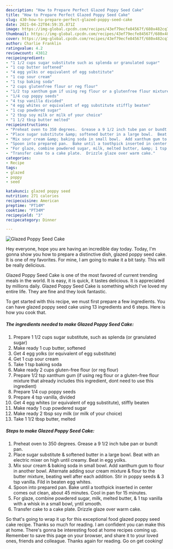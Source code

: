 ```yaml
---
description: "How to Prepare Perfect Glazed Poppy Seed Cake"
title: "How to Prepare Perfect Glazed Poppy Seed Cake"
slug: 430-how-to-prepare-perfect-glazed-poppy-seed-cake
date: 2021-04-22T04:59:35.871Z
image: https://img-global.cpcdn.com/recipes/43ef79ecfe84567f/680x482cq70/glazed-poppy-seed-cake-recipe-main-photo.jpg
thumbnail: https://img-global.cpcdn.com/recipes/43ef79ecfe84567f/680x482cq70/glazed-poppy-seed-cake-recipe-main-photo.jpg
cover: https://img-global.cpcdn.com/recipes/43ef79ecfe84567f/680x482cq70/glazed-poppy-seed-cake-recipe-main-photo.jpg
author: Charlie Franklin
ratingvalue: 4.2
reviewcount: 43812
recipeingredient:
- "1 1/2 cups sugar substitute such as splenda or granulated sugar"
- "1 cup butter softened"
- "4 egg yolks or equivalent of egg substitute"
- "1 cup sour cream"
- "1 tsp baking soda"
- "2 cups glutenfree flour or reg flour"
- "1/2 tsp xanthum gum if using reg flour or a glutenfree flour mixture that already includes this ingredient dont need to use this ingredient"
- "1/4 cup poppy seeds"
- "4 tsp vanilla divided"
- "4 egg whites or equivalent of egg substitute stiffly beaten"
- "1 cup powdered sugar"
- "2 tbsp soy milk or milk of your choice"
- "1 1/2 tbsp butter melted"
recipeinstructions:
- "Preheat oven to 350 degrees.  Grease a 9 1/2 inch tube pan or bundt pan."
- "Place sugar substitute &amp; softened butter in a large bowl.  Beat with an electric mixer on high until creamy.  Beat in egg yolks."
- "Mix sour cream &amp; baking soda in small bowl.  Add xanthum gum to flour in another bowl.  Alternate adding sour cream mixture &amp; flour to the butter mixture, beating well after each addition. Stir in poppy seeds &amp; 3 tsp vanilla.  Fild in beaten egg whites."
- "Spoon into prepared pan.  Bake until a toothpick inserted in center comes out clean, about 45 minutes. Cool in pan for 15 minutes."
- "For glaze, combine powdered sugar, milk, melted butter, &amp; 1 tsp vanilla with a whisk in a small bowl, yntil smooth."
- "Transfer cake to a cake plate.  Drizzle glaze over warm cake."
categories:
- Recipe
tags:
- glazed
- poppy
- seed

katakunci: glazed poppy seed 
nutrition: 271 calories
recipecuisine: American
preptime: "PT14M"
cooktime: "PT34M"
recipeyield: "3"
recipecategory: Dinner

---
```



![Glazed Poppy Seed Cake](https://img-global.cpcdn.com/recipes/43ef79ecfe84567f/680x482cq70/glazed-poppy-seed-cake-recipe-main-photo.jpg)

Hey everyone, hope you are having an incredible day today. Today, I'm gonna show you how to prepare a distinctive dish, glazed poppy seed cake. It is one of my favorites. For mine, I am going to make it a bit tasty. This will be really delicious.



Glazed Poppy Seed Cake is one of the most favored of current trending meals in the world. It is easy, it is quick, it tastes delicious. It is appreciated by millions daily. Glazed Poppy Seed Cake is something which I've loved my entire life. They are fine and they look fantastic.


To get started with this recipe, we must first prepare a few ingredients. You can have glazed poppy seed cake using 13 ingredients and 6 steps. Here is how you cook that.

<!--inarticleads1-->

##### The ingredients needed to make Glazed Poppy Seed Cake:

1. Prepare 1 1/2 cups sugar substitute, such as splenda (or granulated sugar)
1. Make ready 1 cup butter, softened
1. Get 4 egg yolks (or equivalent of egg substitute)
1. Get 1 cup sour cream
1. Take 1 tsp baking soda
1. Make ready 2 cups gluten-free flour (or reg flour)
1. Prepare 1/2 tsp xanthum gum (if using reg flour or a gluten-free flour mixture that already includes this ingredient, dont need to use this ingredient)
1. Prepare 1/4 cup poppy seeds
1. Prepare 4 tsp vanilla, divided
1. Get 4 egg whites (or equivalent of egg substitute), stiffly beaten
1. Make ready 1 cup powdered sugar
1. Make ready 2 tbsp soy milk (or milk of your choice)
1. Take 1 1/2 tbsp butter, melted




<!--inarticleads2-->

##### Steps to make Glazed Poppy Seed Cake:

1. Preheat oven to 350 degrees.  Grease a 9 1/2 inch tube pan or bundt pan.
1. Place sugar substitute &amp; softened butter in a large bowl.  Beat with an electric mixer on high until creamy.  Beat in egg yolks.
1. Mix sour cream &amp; baking soda in small bowl.  Add xanthum gum to flour in another bowl.  Alternate adding sour cream mixture &amp; flour to the butter mixture, beating well after each addition. Stir in poppy seeds &amp; 3 tsp vanilla.  Fild in beaten egg whites.
1. Spoon into prepared pan.  Bake until a toothpick inserted in center comes out clean, about 45 minutes. Cool in pan for 15 minutes.
1. For glaze, combine powdered sugar, milk, melted butter, &amp; 1 tsp vanilla with a whisk in a small bowl, yntil smooth.
1. Transfer cake to a cake plate.  Drizzle glaze over warm cake.




So that's going to wrap it up for this exceptional food glazed poppy seed cake recipe. Thanks so much for reading. I am confident you can make this at home. There's gonna be interesting food at home recipes coming up. Remember to save this page on your browser, and share it to your loved ones, friends and colleague. Thanks again for reading. Go on get cooking!
